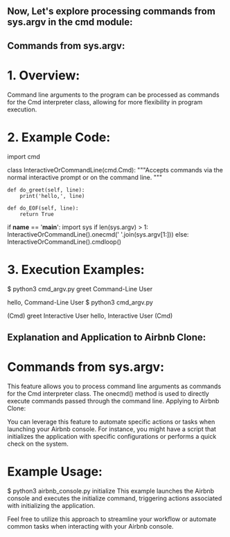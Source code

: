 ## Now, Let's explore processing commands from sys.argv in the cmd module:

## Commands from sys.argv:
# 1. Overview:
Command line arguments to the program can be processed as commands for the Cmd interpreter class, allowing for more flexibility in program execution.
# 2. Example Code:
import cmd

class InteractiveOrCommandLine(cmd.Cmd):
    """Accepts commands via the normal interactive
    prompt or on the command line.
    """

    def do_greet(self, line):
        print('hello,', line)

    def do_EOF(self, line):
        return True

if __name__ == '__main__':
    import sys
    if len(sys.argv) > 1:
        InteractiveOrCommandLine().onecmd(' '.join(sys.argv[1:]))
    else:
        InteractiveOrCommandLine().cmdloop()
# 3. Execution Examples:
$ python3 cmd_argv.py greet Command-Line User

hello, Command-Line User
$ python3 cmd_argv.py

(Cmd) greet Interactive User
hello, Interactive User
(Cmd)
## Explanation and Application to Airbnb Clone:
# Commands from sys.argv:

This feature allows you to process command line arguments as commands for the Cmd interpreter class.
The onecmd() method is used to directly execute commands passed through the command line.
Applying to Airbnb Clone:

You can leverage this feature to automate specific actions or tasks when launching your Airbnb console.
For instance, you might have a script that initializes the application with specific configurations or performs a quick check on the system.
# Example Usage:

$ python3 airbnb_console.py initialize
This example launches the Airbnb console and executes the initialize command, triggering actions associated with initializing the application.

Feel free to utilize this approach to streamline your workflow or automate common tasks when interacting with your Airbnb console.
